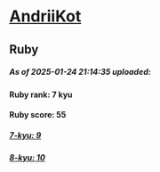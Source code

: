 # [AndriiKot](https://www.codewars.com/users/AndriiKot) 
## Ruby

##### As of 2025-01-24 21:14:35 uploaded:

#### Ruby rank: 7 kyu

#### Ruby score: 55

##### [7-kyu: 9](https://github.com/AndriiKot/Ruby__CodeWars/tree/main/kyu-7)

##### [8-kyu: 10](https://github.com/AndriiKot/Ruby__CodeWars/tree/main/kyu-8)


